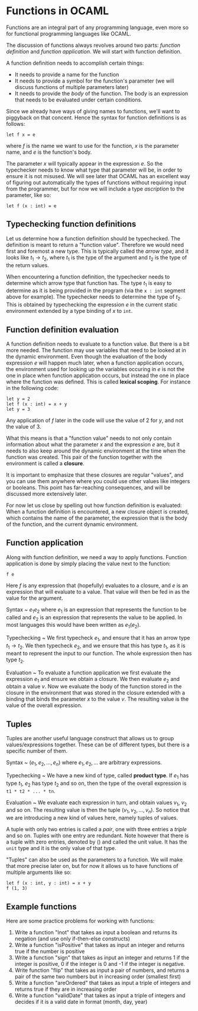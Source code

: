 # Functions in OCAML

Functions are an integral part of any programming language, even more so for functional programming languages like OCAML.

The discussion of functions always revolves around two parts: *function definition* and *function application*. We will start with function definition.

A function definition needs to accomplish certain things:

- It needs to provide a name for the function
- It needs to provide a symbol for the function's parameter (we will discuss functions of multiple parameters later)
- It needs to provide the *body* of the function. The body is an expression that needs to be evaluated under certain conditions.

Since we already have ways of giving names to functions, we'll want to piggyback on that concent. Hence the syntax for function definitions is as follows:

```
let f x = e
```

where $f$ is the name we want to use for the function, $x$ is the parameter name, and $e$ is the function's body.

The parameter $x$ will typically appear in the expression $e$. So the typechecker needs to know what type that parameter will be, in order to ensure it is not misused. We will see later that OCAML has an excellent way of figuring out automatically the types of functions without requiring input from the programmer, but for now we will include a type *ascription* to the parameter, like so:

```
let f (x : int) = e
```

## Typechecking function definitions

Let us determine how a function definition should be typechecked. The definition is meant to return a "function value". Therefore we would need first and foremost a new type. This is typically called the *arrow type*, and it looks like $t_1\to t_2$, where $t_1$ is the type of the argument and $t_2$ is the type of the return values.

When encountering a function definition, the typechecker needs to determine which arrow type that function has. The type $t_1$ is easy to determine as it is being provided in the program (via the `x : int` segment above for example). The typechecker needs to determine the type of $t_2$. This is obtained by typechecking the expression $e$ in the current static environment extended by a type binding of $x$ to `int`.

## Function definition evaluation

A function definition needs to evaluate to a function value. But there is a bit more needed. The function may use variables that need to be looked at in the dynamic environment. Even though the evaluation of the body expression $e$ will happen much later, when a function application occurs, the environment used for looking up the variables occuring in $e$ is not the one in place when function application occurs, but instead the one in place where the function was defined. This is called **lexical scoping**. For instance in the following code:

```
let y = 2
let f (x : int) = x + y
let y = 3
```

Any application of $f$ later in the code will use the value of $2$ for $y$, and not the value of $3$.

What this means is that a "function value" needs to not only contain information about what the parameter $x$ and the expression $e$ are, but it needs to also keep around the dynamic environment at the time when the function was created. This pair of the function together with the environment is called a **closure**.

It is important to emphasize that these closures are regular "values", and you can use them anywhere where you could use other values like integers or booleans. This point has far-reaching consequences, and will be discussed more extensively later.

For now let us close by spelling out how function definition is evaluated: When a function definition is encountered, a new closure object is created, which contains the name of the parameter, the expression that is the body of the function, and the current dynamic environment.


## Function application

Along with function definition, we need a way to apply functions. Function application is done by simply placing the value next to the function:

```
f e
```

Here $f$ is any expression that (hopefully) evaluates to a closure, and $e$ is an expression that will evaluate to a value. That value will then be fed in as the value for the argument.

Syntax
  ~ $e_1 e_2$ where $e_1$ is an expression that represents the function to be called and $e_2$ is an expression that represents the value to be applied. In most languages this would have been written as $e_1(e_2)$.

Typechecking
  ~ We first typecheck $e_1$, and ensure that it has an arrow type $t_1\to t_2$. We then typecheck $e_2$, and we ensure that this has type $t_1$, as it is meant to represent the input to our function. The whole expression then has type $t_2$.

Evaluation
  ~ To evaluate a function application we first evaluate the expression $e_1$ and ensure we obtain a closure. We then evaluate $e_2$ and obtain a value $v$. Now we evaluate the body of the function stored in the closure in the environment that was stored in the closure extended with a binding that binds the parameter $x$ to the value $v$. The resulting value is the value of the overall expression.

## Tuples

Tuples are another useful language construct that allows us to group values/expressions together. These can be of different types, but there is a specific number of them.

Syntax
  ~ $(e_1,e_2,\ldots, e_n)$ where $e_1, e_2, \ldots$ are arbitrary expressions.

Typechecking
  ~ We have a new kind of type, called **product type**. If $e_1$ has type $t_1$, $e_2$ has type $t_2$ and so on, then the type of the overall expression is `t1 * t2 * ... * tn`.

Evaluation
  ~ We evaluate each expression in turn, and obtain values $v_1$, $v_2$ and so on. The resulting value is then the tuple $(v_1, v_2, \ldots, v_n)$. So notice that we are introducing a new kind of values here, namely tuples of values.

A tuple with only two entries is called a *pair*, one with three entries a *triple* and so on. Tuples with one entry are redundant. Note however that there is a tuple with zero entries, denoted by $()$ and called the unit value. It has the `unit` type and it is the only value of that type.

"Tuples" can also be used as the parameters to a function. We will make that more precise later on, but for now it allows us to have functions of multiple arguments like so:

```
let f (x : int, y : int) = x + y
f (1, 3)
```

## Example functions

Here are some practice problems for working with functions:

1. Write a function "lnot" that takes as input a boolean and returns its negation (and use only if-then-else constructs)
2. Write a function "isPositive" that takes as input an integer and returns true if the number is positive
3. Write a function "sign" that takes as input an integer and returns 1 if the integer is positive, 0 if the integer is 0 and -1 if the integer is negative.
4. Write function "flip" that takes as input a pair of numbers, and returns a pair of the same two numbers but in increasing order (smallest first)
5. Write a function "areOrdered" that takes as input a triple of integers and returns true if they are in increasing order
6. Write a function "validDate" that takes as input a triple of integers and decides if it is a valid date in format (month, day, year)
